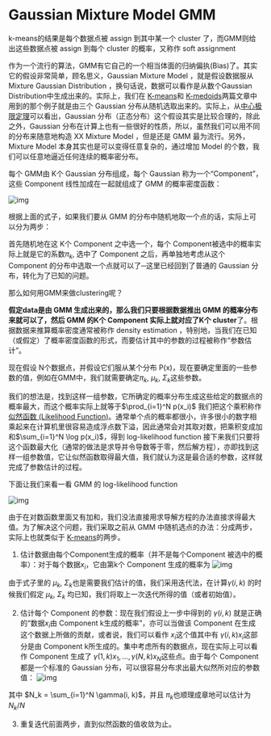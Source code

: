# Gaussian Mixture Model GMM

k-means的结果是每个数据点被 assign 到其中某一个 cluster 了，而GMM则给出这些数据点被 assign 到每个 cluster 的概率，又称作 soft assignment

‌作为一个流行的算法，GMM有它自己的一个相当体面的归纳偏执(Bias)了。其实它的假设非常简单，顾名思义，Gaussian Mixture Model ，就是假设数据服从 Mixture Gaussian Distribution ，换句话说，数据可以看作是从数个Gaussian Distribution中生成出来的。实际上，我们在 [K-means](http://blog.pluskid.org/?p=17)和 [K-medoids](http://blog.pluskid.org/?p=40)两篇文章中用到的那个例子就是由三个 Gaussian 分布从随机选取出来的。实际上，从[中心极限定理](http://en.wikipedia.org/wiki/Central_limit_theorem)可以看出，Gaussian 分布（正态分布）这个假设其实是比较合理的，除此之外，Gaussian 分布在计算上也有一些很好的性质，所以，虽然我们可以用不同的分布来随意地构造 XX Mixture Model ，但是还是 GMM 最为流行。另外，Mixture Model 本身其实也是可以变得任意复杂的，通过增加 Model 的个数，我们可以任意地逼近任何连续的概率密分布。

每个 GMM由 K个 Gaussian 分布组成，每个 Gaussian 称为一个“Component”，这些 Component 线性加成在一起就组成了 GMM 的概率密度函数：

![img](https://blobscdn.gitbook.com/v0/b/gitbook-28427.appspot.com/o/assets%2F-Lpo8m4yvEtRrSGkyAPg%2F-LqPrDJew-qGXQRNek1R%2F-LqQ6iR9WrqB-T9DHpq8%2Fimage.png?alt=media&token=9ce62eb2-74b4-451e-b94a-008e4994a577)

根据上面的式子，如果我们要从 GMM 的分布中随机地取一个点的话，实际上可以分为两步：

首先随机地在这 K个 Component 之中选一个，每个 Component被选中的概率实际上就是它的系数$\pi_k$, 选中了 Component 之后，再单独地考虑从这个 Component 的分布中选取一个点就可以了─这里已经回到了普通的 Gaussian 分布，转化为了已知的问题。

那么如何用GMM来做clustering呢？

**假定data是由 GMM 生成出来的，那么我们只要根据数据推出 GMM 的概率分布来就可以了，然后 GMM 的K个 Component 实际上就对应了K个 cluster**了。根据数据来推算概率密度通常被称作 density estimation ，特别地，当我们在已知（或假定）了概率密度函数的形式，而要估计其中的参数的过程被称作“参数估计”。

现在假设 N个数据点，并假设它们服从某个分布 P(x)，现在要确定里面的一些参数的值，例如在GMM中，我们就需要确定$\pi_k$, $\mu_k$, $\Sigma_k$这些参数。 

我们的想法是，找到这样一组参数，它所确定的概率分布生成这些给定的数据点的概率最大，而这个概率实际上就等于$\prod_{i=1}^N p(x_i)$ 我们把这个乘积称作[似然函数 (Likelihood Function)](http://en.wikipedia.org/wiki/Likelihood_function)。通常单个点的概率都很小，许多很小的数字相乘起来在计算机里很容易造成浮点数下溢，因此通常会对其取对数，把乘积变成加和$\sum_{i=1}^N \log p(x_i)$，得到 log-likelihood function
接下来我们只要将这个函数最大化（通常的做法是求导并令导数等于零，然后解方程），亦即找到这样一组参数值，它让似然函数取得最大值，我们就认为这是最合适的参数，这样就完成了参数估计的过程。

下面让我们来看一看 GMM 的 log-likelihood function 

![img](https://blobscdn.gitbook.com/v0/b/gitbook-28427.appspot.com/o/assets%2F-Lpo8m4yvEtRrSGkyAPg%2F-LqPrDJew-qGXQRNek1R%2F-LqQ7RhVRweejeBMu8mX%2Fimage.png?alt=media&token=240ee707-4f04-48fa-9d93-d84018bb58ad)
‌

由于在对数函数里面又有加和，我们没法直接用求导解方程的办法直接求得最大值。为了解决这个问题，我们采取之前从 GMM 中随机选点的办法：分成两步，实际上也就类似于 [K-means](http://blog.pluskid.org/?p=17)的两步。

1. 估计数据由每个Component生成的概率（并不是每个Component 被选中的概率）：对于每个数据$x_i$，它由第k个 Component 生成的概率为
![img](https://blobscdn.gitbook.com/v0/b/gitbook-28427.appspot.com/o/assets%2F-Lpo8m4yvEtRrSGkyAPg%2F-LqPrDJew-qGXQRNek1R%2F-LqQ7bJzeu2l5VpZ7hod%2Fimage.png?alt=media&token=1ae3bf24-6825-4eb0-8811-530bdc2aea2c)

由于式子里的 $\mu_k$, $\Sigma_k$也是需要我们估计的值，我们采用迭代法，在计算$\gamma(i, k)$ 的时候我们假定 $\mu_k$, $\Sigma_k$ 均已知，我们将取上一次迭代所得的值（或者初始值）。

2. 估计每个 Component 的参数：现在我们假设上一步中得到的 $\gamma(i, k)$ 就是正确的“数据$x_i$由 Component  k生成的概率”，亦可以当做该 Component 在生成这个数据上所做的贡献，或者说，我们可以看作 $x_i$这个值其中有 $\gamma(i, k)x_i$这部分是由 Component k所生成的。集中考虑所有的数据点，现在实际上可以看作 Component 生成了 $\gamma(1, k)x_1, \ldots, \gamma(N, k)x_N$这些点。由于每个 Component 都是一个标准的 Gaussian 分布，可以很容易分布求出最大似然所对应的参数值：
![img](https://blobscdn.gitbook.com/v0/b/gitbook-28427.appspot.com/o/assets%2F-Lpo8m4yvEtRrSGkyAPg%2F-LqPrDJew-qGXQRNek1R%2F-LqQ82V48K3kdX0XL0kM%2Fimage.png?alt=media&token=8b6201d5-8122-4023-ad03-c454bc3eac7c)

其中 $N_k = \sum_{i=1}^N \gamma(i, k)$，并且 $\pi_k$也顺理成章地可以估计为 $N_k/N$

3. 重复迭代前面两步，直到似然函数的值收敛为止。


